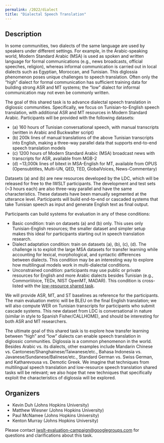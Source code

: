 ```yaml
---
permalink: /2022/dialect
title: "Dialectal Speech Translation"
---
```


## Description

In some communities, two dialects of the same language are used by speakers under different settings. For example, in the Arabic-speaking world, Modern Standard Arabic (MSA) is used as spoken and written language for formal communications (e.g., news broadcasts, official speeches, religion), whereas informal communication is carried out in local dialects such as Egyptian, Moroccan, and Tunisian. This diglossia phenomenon poses unique challenges to speech translation. Often only the “high” dialect for formal communication has sufficient training data for building strong ASR and MT systems; the “low” dialect for informal communication may not even be commonly written.

The goal of this shared task is to advance dialectal speech translation in diglossic communities. Specifically, we focus on Tunisian-to-English speech translation, with additional ASR and MT resources in Modern Standard Arabic. Participants will be provided with the following datasets: 

-  (a) 160 hours of Tunisian conversational speech, with manual transcripts (written in Arabic and Buckwalter script)
-  (b) 200k lines of manual translations of the above Tunisian transcripts into English, making a three-way parallel data that supports end-to-end speech translation models
-  (c) 1200 hours of Modern Standard Arabic (MSA) broadcast news with transcripts for ASR, available from MGB-2
-  (d) ~13,000k lines of bitext in MSA-English for MT, available from OPUS (Opensubtitles, Multi-UN, QED, TED, GlobalVoices, News-Commentary)

Datasets (a) and (b) are new resources developed by the LDC, which will be released for free to the IWSLT participants. The development and test sets (~3 hours each) are also three-way parallel and have the same characteristics. These datasets have been manually segmented at the utterance level. Participants will build end-to-end or cascaded systems that take Tunisian speech as input and generate English text as final output. 

Participants can build systems for evaluation in any of these conditions:
- Basic condition: train on datasets (a) and (b) only. This uses only Tunisian-English resources; the smaller dataset and simpler setup makes this ideal for participants starting out in speech translation research. 
- Dialect adaptation condition: train on datasets (a), (b), (c), (d). The challenge is to exploit the large MSA datasets for transfer learning while accounting for lexical, morphological, and syntactic differences between dialects. This condition may be an interesting way to explore how multilingual models work in multi-dialectal conditions. 
- Unconstrained condition: participants may use public or private resources for English and more Arabic dialects besides Tunisian (e.g., CommonVoice, TEDx, NIST OpenMT, MADAR). This condition is cross-listed with the [low-resource shared task](low-resource.md).

We will provide ASR, MT, and ST baselines as reference for the participants. The main evaluation metric will be BLEU on the final English translation; we will also compute WER on Tunisian transcripts for participants who submit cascade systems. This new dataset from LDC is conversational in nature (similar in style to Spanish Fisher/CALLHOME), and should be interesting for both ASR and MT researchers.

The ultimate goal of this shared task is to explore how transfer learning between “high” and “low” dialects can enable speech translation in diglossic communities. Diglossia is a common phenomenon in the world. Besides Arabic vs. its dialects, other examples include Mandarin Chinese vs. Cantonese/Shanghainese/Taiwanese/etc., Bahasa Indonesia vs. Javanese/Sundanese/Balinese/etc., Standard German vs. Swiss German, and Katharevousa vs. Demotic Greek. We imagine that techniques from multilingual speech translation and low-resource speech translation shared tasks will be relevant; we also hope that new techniques that specifically exploit the characteristics of diglossia will be explored. 



## Organizers

- Kevin Duh (Johns Hopkins University) 
- Matthew Wiesner (Johns Hopkins University) 
- Paul McNamee (Johns Hopkins University) 
- Kenton Murray (Johns Hopkins University)

Please contact iwslt-evaluation-campaign@googlegroups.com for questions and clarifications about this task. 

<!-- Markdown notes: comments can be formed as above; bulleted lines start with a - ; if you want to have a line break either put a blank line in between the text or leave two spaces at the end of the line -->

